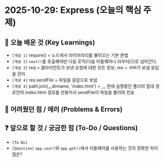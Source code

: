 # 2025-10-29: Express (오늘의 핵심 주제)

## 📌 오늘 배운 것 (Key Learnings)

* `[개념 1]` require()  = 노드에서 라이브러리를 불러오는 기본 문법
* `[개념 2]` `next()`를 호출해야만 다음 로직(다음 미들웨어나 라우터)으로 넘어간다.
* `[개념 3]` req = 클라이언트가 보낸 요청에 대한 모든 정보, res = 서버가 보낼 응답을 관리
* `[개념 4]` res.sendFile = 파일을 응답으로 보냄
* `[개념 4]` path.join(__dirname, 'index.html') = __ 현재 실행중인 폴더의 절대 경로안의 index.html 경로를 만들어서 sendFile이 파일을 불러와 전송


## 🤔 어려웠던 점 / 에러 (Problems & Errors)


## ❓ 앞으로 할 것 / 궁금한 점 (To-Do / Questions)

* `[To-Do]` 
* `[Question]` `app.use()`와 `app.get()`에서 미들웨어를 사용하는 것의 정확한 차이점은?
